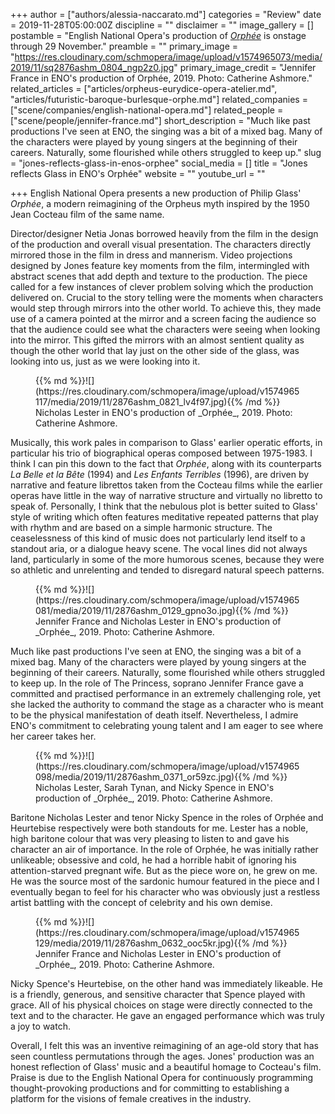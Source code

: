 +++
author = ["authors/alessia-naccarato.md"]
categories = "Review"
date = 2019-11-28T05:00:00Z
discipline = ""
disclaimer = ""
image_gallery = []
postamble = "English National Opera's production of [_Orphée_](https://www.eno.org/whats-on/orphee/) is onstage through 29 November."
preamble = ""
primary_image = "https://res.cloudinary.com/schmopera/image/upload/v1574965073/media/2019/11/sq2876ashm_0804_ngp2z0.jpg"
primary_image_credit = "Jennifer France in ENO's production of Orphée, 2019. Photo: Catherine Ashmore."
related_articles = ["articles/orpheus-eurydice-opera-atelier.md", "articles/futuristic-baroque-burlesque-orphe.md"]
related_companies = ["scene/companies/english-national-opera.md"]
related_people = ["scene/people/jennifer-france.md"]
short_description = "Much like past productions I've seen at ENO, the singing was a bit of a mixed bag. Many of the characters were played by young singers at the beginning of their careers. Naturally, some flourished while others struggled to keep up."
slug = "jones-reflects-glass-in-enos-orphee"
social_media = []
title = "Jones reflects Glass in ENO's Orphée"
website = ""
youtube_url = ""

+++
English National Opera presents a new production of Philip Glass' _Orphée_, a modern reimagining of the Orpheus myth inspired by the 1950 Jean Cocteau film of the same name.

Director/designer Netia Jonas borrowed heavily from the film in the design of the production and overall visual presentation. The characters directly mirrored those in the film in dress and mannerism. Video projections designed by Jones feature key moments from the film, intermingled with abstract scenes that add depth and texture to the production. The piece called for a few instances of clever problem solving which the production delivered on. Crucial to the story telling were the moments when characters would step through mirrors into the other world. To achieve this, they made use of a camera pointed at the mirror and a screen facing the audience so that the audience could see what the characters were seeing when looking into the mirror. This gifted the mirrors with an almost sentient quality as though the other world that lay just on the other side of the glass, was looking into us, just as we were looking into it.

<figure data-type="image">{{% md %}}![](https://res.cloudinary.com/schmopera/image/upload/v1574965117/media/2019/11/2876ashm_0821_lv4f97.jpg){{% /md %}}

<figcaption>Nicholas Lester in ENO's production of _Orphée_, 2019. Photo: Catherine Ashmore.</figcaption>  
</figure>

Musically, this work pales in comparison to Glass' earlier operatic efforts, in particular his trio of biographical operas composed between 1975-1983. I think I can pin this down to the fact that _Orphée_, along with its counterparts _La Belle et la Bête_ (1994) and _Les Enfants Terribles_ (1996), are driven by narrative and feature librettos taken from the Cocteau films while the earlier operas have little in the way of narrative structure and virtually no libretto to speak of. Personally, I think that the nebulous plot is better suited to Glass' style of writing which often features meditative repeated patterns that play with rhythm and are based on a simple harmonic structure. The ceaselessness of this kind of music does not particularly lend itself to a standout aria, or a dialogue heavy scene. The vocal lines did not always land, particularly in some of the more humorous scenes, because they were so athletic and unrelenting and tended to disregard natural speech patterns.

<figure data-type="image">{{% md %}}![](https://res.cloudinary.com/schmopera/image/upload/v1574965081/media/2019/11/2876ashm_0129_gpno3o.jpg){{% /md %}}

<figcaption>Jennifer France and Nicholas Lester in ENO's production of _Orphée_, 2019. Photo: Catherine Ashmore.</figcaption>  
</figure>

Much like past productions I've seen at ENO, the singing was a bit of a mixed bag. Many of the characters were played by young singers at the beginning of their careers. Naturally, some flourished while others struggled to keep up. In the role of The Princess, soprano Jennifer France gave a committed and practised performance in an extremely challenging role, yet she lacked the authority to command the stage as a character who is meant to be the physical manifestation of death itself. Nevertheless, I admire ENO's commitment to celebrating young talent and I am eager to see where her career takes her.

<figure data-type="image">{{% md %}}![](https://res.cloudinary.com/schmopera/image/upload/v1574965098/media/2019/11/2876ashm_0371_or59zc.jpg){{% /md %}}

<figcaption>Nicholas Lester, Sarah Tynan, and Nicky Spence in ENO's production of _Orphée_, 2019. Photo: Catherine Ashmore.</figcaption>  
</figure>

Baritone Nicholas Lester and tenor Nicky Spence in the roles of Orphée and Heurtebise respectively were both standouts for me. Lester has a noble, high baritone colour that was very pleasing to listen to and gave his character an air of importance. In the role of Orphée, he was initially rather unlikeable; obsessive and cold, he had a horrible habit of ignoring his attention-starved pregnant wife. But as the piece wore on, he grew on me. He was the source most of the sardonic humour featured in the piece and I eventually began to feel for his character who was obviously just a restless artist battling with the concept of celebrity and his own demise.

<figure data-type="image">{{% md %}}![](https://res.cloudinary.com/schmopera/image/upload/v1574965129/media/2019/11/2876ashm_0632_ooc5kr.jpg){{% /md %}}

<figcaption>Jennifer France and Nicholas Lester in ENO's production of _Orphée_, 2019. Photo: Catherine Ashmore.</figcaption>  
</figure>

Nicky Spence's Heurtebise, on the other hand was immediately likeable. He is a friendly, generous, and sensitive character that Spence played with grace. All of his physical choices on stage were directly connected to the text and to the character. He gave an engaged performance which was truly a joy to watch.

Overall, I felt this was an inventive reimagining of an age-old story that has seen countless permutations through the ages. Jones' production was an honest reflection of Glass' music and a beautiful homage to Cocteau's film. Praise is due to the English National Opera for continuously programming thought-provoking productions and for committing to establishing a platform for the visions of female creatives in the industry.